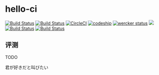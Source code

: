 # hello-ci

[![Build Status](https://travis-ci.org/gaocegege/hello-ci.svg?branch=master)](https://travis-ci.org/gaocegege/hello-ci)
[![Build Status](https://drone.io/github.com/gaocegege/hello-ci/status.png)](https://drone.io/github.com/gaocegege/hello-ci/latest)
[![CircleCI](https://circleci.com/gh/gaocegege/hello-ci.svg?style=svg)](https://circleci.com/gh/gaocegege/hello-ci)
[![codeship](https://codeship.com/projects/0339b580-ffab-0133-41b6-16e79618b4b2/status?branch=master)](https://codeship.com/projects/152912)
[![wercker status](https://app.wercker.com/status/10c80e2dd016e1c1ac66cfb6ca439cde/m "wercker status")](https://app.wercker.com/project/bykey/10c80e2dd016e1c1ac66cfb6ca439cde)
[![](https://ci.solanolabs.com:443/gaocegege/hello-ci/badges/branches/master?badge_token=660eda91c285749d68194ac16d234019846f7fc5)](https://ci.solanolabs.com:443/gaocegege/hello-ci/suites/450642)
[![Build Status](http://118.193.185.191/api/badges/gaocegege/hello-ci/status.svg)](http://118.193.185.191/gaocegege/hello-ci)
[![Build Status](http://118.193.185.191:8000/api/badges/gaocegege/hello-ci/status.svg)](http://118.193.185.191:8000/gaocegege/hello-ci)

## 评测

TODO

君が好きだと叫びたい
